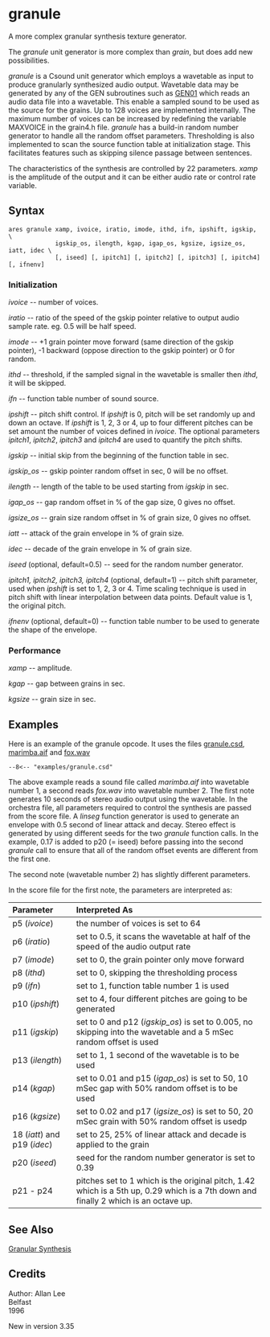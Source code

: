 <!--
id:granule
category:Signal Generators:Granular Synthesis
-->
# granule
A more complex granular synthesis texture generator.

The _granule_ unit generator is more complex than _grain_, but does add new possibilities.
  
_granule_ is a Csound unit generator which employs a wavetable as input to produce granularly synthesized audio output. Wavetable data may be generated by any of the GEN subroutines such as  [GEN01](../../scoregens/gen01)  which reads an audio data file into a wavetable. This enable a sampled sound to be used as the source for the grains. Up to 128 voices are implemented internally. The maximum number of voices can be increased by redefining the variable MAXVOICE in the grain4.h file. _granule_ has a build-in random number generator to handle all the random offset parameters. Thresholding is also implemented to scan the source function table at initialization stage. This facilitates features such as skipping silence passage between sentences.
  
The characteristics of the synthesis are controlled by 22 parameters. _xamp_ is the amplitude of the output and it can be either audio rate or control rate variable.

## Syntax
```csound-orc
ares granule xamp, ivoice, iratio, imode, ithd, ifn, ipshift, igskip, \
             igskip_os, ilength, kgap, igap_os, kgsize, igsize_os, iatt, idec \
             [, iseed] [, ipitch1] [, ipitch2] [, ipitch3] [, ipitch4] [, ifnenv]
```

### Initialization
_ivoice_ -- number of voices.
  
_iratio_ -- ratio of the speed of the gskip pointer relative to output audio sample rate. eg. 0.5 will be half speed.
  
_imode_ -- +1 grain pointer move forward (same direction of the gskip pointer), -1 backward (oppose direction to the gskip pointer) or 0 for random.
  
_ithd_ -- threshold, if the sampled signal in the wavetable is smaller then _ithd_, it will be skipped.
  
_ifn_ -- function table number of sound source.
  
_ipshift_ -- pitch shift control. If _ipshift_ is 0, pitch will be set randomly up and down an octave. If _ipshift_ is 1, 2, 3 or 4, up to four different pitches can be set amount the number of voices defined in _ivoice_. The optional parameters _ipitch1_, _ipitch2_, _ipitch3_ and _ipitch4_ are used to quantify the pitch shifts.
  
_igskip_ -- initial skip from the beginning of the function table in sec.
  
_igskip_os_ -- gskip pointer random offset in sec, 0 will be no offset.
  
_ilength_ -- length of the table to be used starting from _igskip_ in sec.
  
_igap_os_ -- gap random offset in % of the gap size, 0 gives no offset.
  
_igsize_os_ -- grain size random offset in % of grain size, 0 gives no offset.
  
_iatt_ -- attack of the grain envelope in % of grain size.
  
_idec_ -- decade of the grain envelope in % of grain size.
  
_iseed_ (optional, default=0.5) -- seed for the random number generator.
  
_ipitch1, ipitch2, ipitch3, ipitch4_ (optional, default=1) -- pitch shift parameter, used when _ipshift_ is set to 1, 2, 3 or 4. Time scaling technique is used in pitch shift with linear interpolation between data points. Default value is 1, the original pitch.
  
_ifnenv_ (optional, default=0) -- function table number to be used to generate the shape of the envelope.

### Performance
_xamp_ -- amplitude.
  
_kgap_ -- gap between grains in sec.
  
_kgsize_ -- grain size in sec.

## Examples
Here is an example of the granule opcode. It uses the files [granule.csd](../../examples/granule.csd), [marimba.aif](../../examples/marimba.aif) and [fox.wav](../../examples/fox.wav)
``` csound-orc title="Example of the granule opcode." linenums="1"
--8<-- "examples/granule.csd"
```
The above example reads a sound file called _marimba.aif_ into wavetable number 1, a second reads _fox.wav_ into wavetable number 2. The first note generates 10 seconds of stereo audio output using the wavetable. In the orchestra file, all parameters required to control the synthesis are passed from the score file. A _linseg_ function generator is used to generate an envelope with 0.5 second of linear attack and decay. Stereo effect is generated by using different seeds for the two _granule_ function calls. In the example, 0.17 is added to p20 (= iseed) before passing into the second _granule_ call to ensure that all of the random offset events are different from the first one.

The second note (wavetable number 2) has slightly different parameters.

In the score file for the first note, the parameters are interpreted as:

| Parameter | Interpreted As |
| :-------- | :------------- |
| p5 (_ivoice_) | the number of voices is set to 64 |
| p6 (_iratio_) | set to 0.5, it scans the wavetable at half of the speed of the audio output rate |
| p7 (_imode_) | set to 0, the grain pointer only move forward |
| p8 (_ithd_) | set to 0, skipping the thresholding process |
| p9 (_ifn_) | set to 1, function table number 1 is used |
| p10 (_ipshift_) | set to 4, four different pitches are going to be generated |
| p11 (_igskip_) | set to 0 and p12 (_igskip_os_) is set to 0.005, no skipping into the wavetable and a 5 mSec random offset is used |
| p13 (_ilength_) | set to 1, 1 second of the wavetable is to be used |
| p14 (_kgap_) | set to 0.01 and p15 (_igap_os_) is set to 50, 10 mSec gap with 50% random offset is to be used |
| p16 (_kgsize_) | set to 0.02 and p17 (_igsize_os_) is set to 50, 20 mSec grain with 50% random offset is usedp |
| 18 (_iatt_) and p19 (_idec_) | set to 25, 25% of linear attack and decade is applied to the grain |
| p20 (_iseed_) | seed for the random number generator is set to 0.39 |
| p21 - p24 | pitches set to 1 which is the original pitch, 1.42 which is a 5th up, 0.29 which is a 7th down and finally 2 which is an octave up. |

## See Also
[Granular Synthesis](../../siggen/granular)

## Credits
Author: Allan Lee  
Belfast  
1996

New in version 3.35
